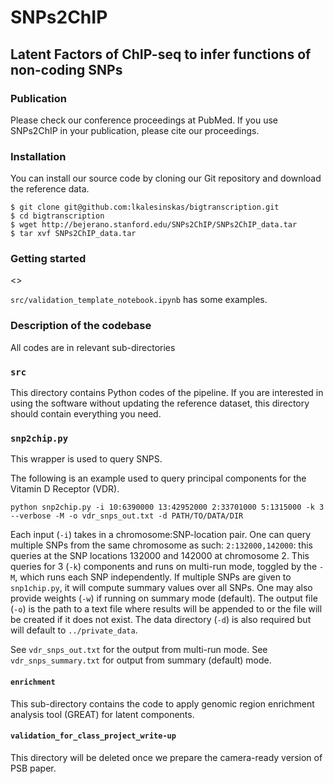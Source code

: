 # SNPs2ChIP
## Latent Factors of ChIP-seq to infer functions of non-coding SNPs

### Publication
Please check our conference proceedings at PubMed. If you use SNPs2ChIP in your publication, please cite our proceedings.

### Installation

You can install our source code by cloning our Git repository and download the reference data.

```
$ git clone git@github.com:lkalesinskas/bigtranscription.git
$ cd bigtranscription
$ wget http://bejerano.stanford.edu/SNPs2ChIP/SNPs2ChIP_data.tar
$ tar xvf SNPs2ChIP_data.tar
```


### Getting started

<<This part needs to be updated once we have a wrapper>>

`src/validation_template_notebook.ipynb` has some examples.


### Description of the codebase

All codes are in relevant sub-directories

### `src`

This directory contains Python codes of the pipeline. If you are interested in using the software without updating the reference dataset, this directory should contain everything you need.

### ``snp2chip.py``

This wrapper is used to query SNPS.

The following is an example used to query principal components for the Vitamin D Receptor (VDR).

```
python snp2chip.py -i 10:6390000 13:42952000 2:33701000 5:1315000 -k 3 --verbose -M -o vdr_snps_out.txt -d PATH/TO/DATA/DIR
```

Each input (``-i``) takes in a chromosome:SNP-location pair. One can query multiple SNPs from the same chromosome as such: ``2:132000,142000``: this queries at the SNP locations 132000 and 142000 at chromosome 2. This queries for 3 (``-k``) components and runs on multi-run mode, toggled by the ``-M``, which runs each SNP independently. If multiple SNPs are given to ``snp1chip.py``, it will compute summary values over all SNPs. One may also provide weights (``-w``) if running on summary mode (default). The output file (``-o``) is the path to a text file where results will be appended to or the file will be created if it does not exist. The data directory (``-d``) is also required but will default to ``../private_data``.

See ``vdr_snps_out.txt`` for the output from multi-run mode. See ``vdr_snps_summary.txt`` for output from summary (default) mode.

#### `enrichment`

This sub-directory contains the code to apply genomic region enrichment analysis tool (GREAT) for latent components.

#### `validation_for_class_project_write-up`

This directory will be deleted once we prepare the camera-ready version of PSB paper.
